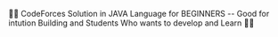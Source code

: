 📑📑 CodeForces Solution in JAVA Language for BEGINNERS -- Good for intution Building and 
Students Who wants to develop and Learn 📑📑
